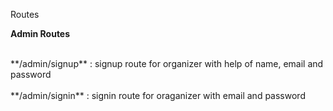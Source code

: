 Routes 

**Admin Routes**

<br>
**/admin/signup** : signup route for organizer with help of name, email and password
</br>
<br>
**/admin/signin** : signin route for oraganizer with email and password
</br>
